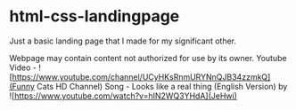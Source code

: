 # html-css-landingpage
Just a basic landing page that I made for my significant other.

Webpage may contain content not authorized for use by its owner.
Youtube Video - ![https://www.youtube.com/channel/UCyHKsRnmURYNnQJB34zzmkQ](Funny Cats HD Channel)
Song - Looks like a real thing (English Version) by ![https://www.youtube.com/watch?v=hIN2WQ3YHdA](JeHwi)
